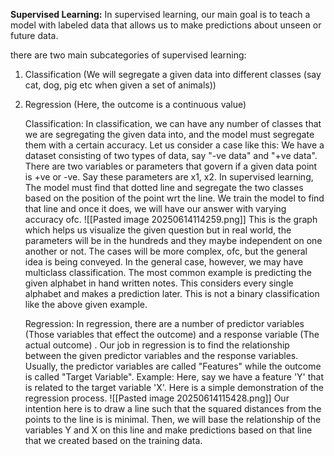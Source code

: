 **Supervised Learning:**
In supervised learning, our main goal is to teach a model with labeled data that allows us to make predictions about unseen or future data. 

there are two main subcategories of supervised learning:
1. Classification (We will segregate a given data into different classes (say cat, dog, pig etc when given a set of animals))
2. Regression (Here, the outcome is a continuous value)

    Classification:
     In classification, we can have any number of classes that we are segregating the given data into, and the model must segregate them with a certain accuracy. Let us consider a case like this:
         We have a dataset consisting of two types of data, say "-ve data" and "+ve data". There are two variables or parameters that govern if a given data point is +ve or -ve.
         Say these parameters are x1, x2. In supervised learning, The model must find that dotted line and segregate the two classes based on the position of the point wrt the line. We train the model to find that line and once it does, we will have our answer with varying accuracy ofc.
         ![[Pasted image 20250614114259.png]] 
         This is the graph which helps us visualize the given question but in real world, the parameters will be in the hundreds and they maybe independent on one another or not. The cases will be more complex, ofc, but the general idea is being conveyed.
     In the general case, however, we may have multiclass classification. The most common example is predicting the given alphabet in hand written notes. This considers every single alphabet and makes a prediction later. This is not a binary classification like the above given example.

	Regression:
	    In regression, there are a number of predictor variables (Those variables that effect the outcome) and a response variable (The actual outcome) . Our job in regression is to find the relationship between the given predictor variables and the response variables. Usually, the predictor variables are called "Features" while the outcome is called "Target Variable".
	        Example:
	         Here, say we have a feature 'Y' that is related to the target variable 'X'. Here is a simple demonstration of the regression process.
	         ![[Pasted image 20250614115428.png]]
	         Our intention here is to draw a line such that the squared distances from the points to the line is is minimal. Then, we will base the relationship of the variables Y and X on this line and make predictions based on that line that we created based on the training data.